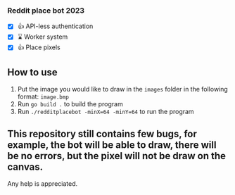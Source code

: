 ### Reddit place bot 2023

- [x] 👍 API-less authentication
- [x] ⌛ Worker system
- [x] 👍 Place pixels

## How to use
1. Put the image you would like to draw in the `images` folder in the following format: `image.bmp`
2. Run `go build .` to build the program
3. Run `./redditplacebot -minX=64 -minY=64` to run the program

## This repository still contains few bugs, for example, the bot will be able to draw, there will be no errors, but the pixel will not be draw on the canvas.
Any help is appreciated.

